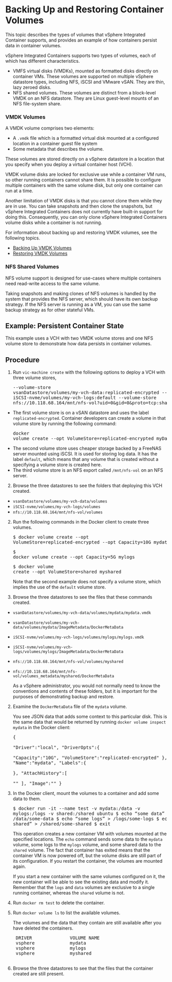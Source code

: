 # Backing Up and Restoring Container Volumes #

This topic describes the types of volumes that vSphere Integrated Container supports, and provides an example of how containers persist data in container volumes.

vSphere Integrated Containers supports two types of volumes, each of which has different characteristics.

- VMFS virtual disks (VMDKs), mounted as formatted disks directly on container VMs. These volumes are supported on multiple vSphere datastore types, including NFS, iSCSI and VMware vSAN. They are thin, lazy zeroed disks.
- NFS shared volumes. These volumes are distinct from a block-level VMDK on an NFS datastore. They are Linux guest-level mounts of an NFS file-system share.

### VMDK Volumes

A VMDK volume comprises two elements: 

- A `.vmdk` file which is a formatted virtual disk mounted at a configured location in a container guest file system
- Some metadata that describes the volume. 

These volumes are stored directly on a vSphere datastore in a location that you specify when you deploy a virtual container host (VCH). 

VMDK volume disks are locked for exclusive use while a container VM runs, so other running containers cannot share them. It is possible to configure multiple containers with the same volume disk, but only one  container can run at a time. 

Another limitation of VMDK disks is that you cannot clone them while they are in use. You can take snapshots and then clone the snapshots, but vSphere Integrated Containers  does not currently have built-in support for doing this. Consequently, you can only clone vSphere Integrated Containers volume disks while a container is not running.

For information about backing up and restoring VMDK volumes, see the following topics. 

- [Backing Up VMDK Volumes](backup_vmdk.md)
- [Restoring VMDK Volumes](restore_vmdk.md)

### NFS Shared Volumes

NFS volume support is designed for use-cases where multiple containers need read-write access to the same volume.

Taking snapshots and making clones of NFS volumes is handled by the system that provides the NFS server, which should have its own backup strategy. If the NFS server is running as a VM, you can use the same backup strategy as for other stateful VMs.

## Example: Persistent Container State <a id="persistentstate"></a>

This example uses a VCH with two VMDK volume stores and one NFS volume store to demonstrate how data persists in container volumes. 

## Procedure

1. Run `vic-machine create` with the following options to deploy a VCH with three volume stores,<pre>--volume-store vsanDatastore/volumes/my-vch-data:replicated-encrypted 
--volume-store iSCSI-nvme/volumes/my-vch-logs:default
--volume-store nfs://10.118.68.164/mnt/nfs-vol?uid=0&gid=0&proto=tcp:shared</pre>

 - The first volume store is on a vSAN datastore and uses the label `replicated-encrypted`. Container developers can create a volume in that volume store by running the following command:<pre>docker volume create --opt VolumeStore=replicated-encrypted myData</pre> 
  - The second volume store uses cheaper storage backed by a FreeNAS server mounted using iSCSI. It is used for storing log data. It has the label `default`, which means that any volume that is created without a specifying a volume store is created here. 
  - The third volume store is an NFS export called `/mnt/nfs-vol` on an NFS server.

2. Browse the three datastores to see the folders that deploying this VCH created.

  - `vsanDatastore/volumes/my-vch-data/volumes`
  - `iSCSI-nvme/volumes/my-vch-logs/volumes`
  - `nfs://10.118.68.164/mnt/nfs-vol/volumes`

2. Run the following commands in the Docker client to create three volumes.<pre>$ docker volume create --opt VolumeStore=replicated-encrypted --opt Capacity=10G mydata</pre><pre>$ docker volume create --opt Capacity=5G mylogs</pre><pre>$ docker volume create --opt VolumeStore=shared myshared</pre>

    Note that the second example does not specify a volume store, which implies the use of the `default` volume store.

2. Browse the three datastores to see the files that these commands created.

  - `vsanDatastore/volumes/my-vch-data/volumes/mydata/mydata.vmdk`
  - `vsanDatastore/volumes/my-vch-data/volumes/mydata/ImageMetadata/DockerMetaData`
  - `iSCSI-nvme/volumes/my-vch-logs/volumes/mylogs/mylogs.vmdk`
  - `iSCSI-nvme/volumes/my-vch-logs/volumes/mylogs/ImageMetadata/DockerMetaData`
  - `nfs://10.118.68.164/mnt/nfs-vol/volumes/myshared`
  - `nfs://10.118.68.164/mnt/nfs-vol/volumes_metadata/myshared/DockerMetaData`

    As a vSphere administrator, you would not normally need to know the conventions and contents of these folders, but it is important for the purposes of demonstrating backup and restore.

2. Examine the `DockerMetaData` file of the `mydata` volume.

    You see JSON data that adds some context to this particular disk. This is the same data that would be returned by running `docker volume inspect mydata` in the Docker client:<pre>{  
   "Driver":"local",
   "DriverOpts":{  
      "Capacity":"10G",
      "VolumeStore":"replicated-encrypted"
   },
   "Name":"mydata",
   "Labels":{  
   },
   "AttachHistory":[  
      ""
   ],
   "Image":""
}</pre>

2. In the Docker client, mount the volumes to a container and add some data to them.<pre>$ docker run -it --name test -v mydata:/data -v mylogs:/logs -v shared:/shared ubuntu
$ echo “some data” > /data/some-data 
$ echo “some logs” > /logs/some-logs
$ echo “some shared” > /shared/some-shared
$ exit</pre>

    This operation creates a new container VM with volumes mounted at the specified locations. The `echo` command sends some data to the `mydata` volume, some logs to the `mylogs` volume, and some shared data to the `shared` volume. The fact that container has exited means that the container VM is now powered off, but the volume disks are still part of its configuration. If you restart the container, the volumes are mounted again. 

    If you start a new container with the same volumes configured on it, the new container will be able to see the existing data and modify it. Remember that the `logs` and `data` volumes are exclusive to a single running container, whereas the `shared` volume is not.

2. Run `docker rm test` to delete the container.
3. Run `docker volume ls` to list the available volumes.

    The volumes and the data that they contain are still available after you have deleted the containers.
    <pre>
    DRIVER              VOLUME NAME
    vsphere             mydata
    vsphere             mylogs
    vsphere             myshared
    </pre>

2. Browse the three datastores to see that the files that the container created are still present.
